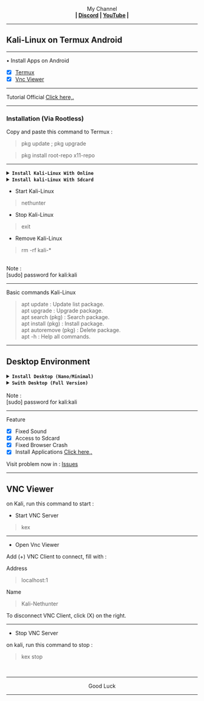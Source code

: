 
<p align="center">My Channel</br><b>
| <a href="https://discord.gg/GCehyym">Discord</a> | <a href="https://youtube.com/channel/UC3sLb7eZCu72iv3G1yUhUHQ">YouTube</a> |</b></p>

---
## Kali-Linux on Termux Android

---
• Install Apps on Android
- [x] [Termux](https://apkcombo.com/id/termux/com.termux)
- [x] [Vnc Viewer](https://play.google.com/store/apps/details?id=com.realvnc.viewer.android)

---
Tutorial Official [Click here,.](https://www.kali.org/docs/nethunter/nethunter-rootless)

---
### Installation (Via Rootless)</br>
Copy and paste this command to Termux :

> pkg update ; pkg upgrade

> pkg install root-repo x11-repo

---
<details></br><summary><b><code>Install Kali-Linux With Online</code></b></summary>
on Termux, run this command :
</br>
> termux-setup-storage
```
pkg install wget -y ; wget -O install-nethunter-termux https://offs.ec/2MceZWr ; chmod +x install-nethunter-termux ; ./install-nethunter-termux
```

</br>
Note :</br>

* Kali Nano (Cli)
* Kali Minimal (Cli + Pkg Kali)
* Kali Full (Cli + Pkg Kali + Desktop)

Kali Full file size is 1.7 Gb, the extract time is 10-15 minutes and when it is finished it will be taken to the Kali-Nethunter menu.

---
</details>

<details></br><summary><b><code>Install kali-Linux With Sdcard</code></b></summary>

Before downloading, run this command to termux :

> uname -m

* kalifs-armhf-full (Arm-v7/Arm-v6)
* kalifs-arm64-full (Arm64/AArch64)

- [x] [Link Download](http://kali.download/nethunter-images/current/rootfs/?C=S&O=D)

---
on Termux, run this command :

> termux-setup-storage

> cd /sdcard/Download

> cp (Name file).tar.xz ~/

> cd
```
pkg install wget -y ; wget -O install-nethunter-termux https://offs.ec/2MceZWr ; chmod +x install-nethunter-termux ; ./install-nethunter-termux
```

Note :</br>
If there are options (Y/N), select (N) all. the extract time is 10-15 minutes and when it is finished it will be taken to the Kali-Nethunter menu.

---
</details>

* Start Kali-Linux
> nethunter

* Stop Kali-Linux
> exit

* Remove Kali-Linux
> rm -rf kali-*

</br>
Note :</br>
[sudo] password for kali:kali
</br>

---
Basic commands Kali-Linux
> apt update : Update list package.</br>
> apt upgrade : Upgrade package.</br>
> apt search (pkg) : Search package.</br>
> apt install (pkg) : Install package.</br>
> apt autoremove (pkg) : Delete package.</br>
> apt -h : Help all commands.

---
## Desktop Environment
<details></br><summary><b><code>Install Desktop (Nano/Minimal)</code></b></summary>

* Xfce Desktop
```
wget https://raw.githubusercontent.com/wahasa/Kali-Nethunter/main/Desktop/de-xfce.sh ; chmod +x de-xfce.sh ; ./de-xfce.sh
```

* Lxde Desktop
```
wget https://raw.githubusercontent.com/wahasa/Kali-Nethunter/main/Desktop/de-lxde.sh ; chmod +x de-lxde.sh ; ./de-lxde.sh
```

* Lxqt Desktop
```
wget https://raw.githubusercontent.com/wahasa/Kali-Nethunter/main/Desktop/de-lxqt.sh ; chmod +x de-lxqt.sh ; ./de-lxqt.sh
```

* Kde Desktop
```
wget https://raw.githubusercontent.com/wahasa/Kali-Nethunter/main/Desktop/de-kde.sh ; chmod +x de-kde.sh ; ./de-kde.sh
```

---
</details>

<details></br><summary><b><code>Swith Desktop (Full Version)</code></b></summary>

* Swith to Kde
```
wget https://raw.githubusercontent.com/wahasa/Kali-Nethunter/main/Switch/xfce-kde.sh ; chmod +x xfce-kde.sh ; ./xfce-kde.sh
```

* Swith to Gnome

</details>

</br>
Note :</br>
[sudo] password for kali:kali

---
Feature
- [x] Fixed Sound
- [x] Access to Sdcard
- [x] Fixed Browser Crash
- [x] Install Applications [Click here,.](https://github.com/wahasa/Kali-Nethunter/tree/main/Apps)

Visit problem now in : 
[Issues](https://github.com/wahasa/nethunter/issues)

---
## VNC Viewer
on Kali, run this command to start :

* Start VNC Server

> kex

---
* Open Vnc Viewer

Add (+) VNC Client to connect, fill with :

Address

> localhost:1 

Name

> Kali-Nethunter

To disconnect VNC Client, click (X) on the right.

---
* Stop VNC Server

on kali, run this command to stop :

> kex stop

</br>

---
<p align="center">Good Luck</p>

---
